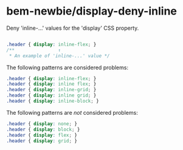 # bem-newbie/display-deny-inline

Deny 'inline-...' values for the 'display' CSS property.

```css

.header { display: inline-flex; }
/**                ↑
 * An example of 'inline-...' value */
```

The following patterns are considered problems:

```css
.header { display: inline-flex; }
.header { display: inline flex; }
.header { display: inline-grid; }
.header { display: inline grid; }
.header { display: inline-block; }
```

The following patterns are *not* considered problems:

```css
.header { display: none; }
.header { display: block; }
.header { display: flex; }
.header { display: grid; }
```

